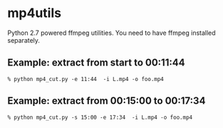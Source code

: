 # mp4utils

Python 2.7 powered ffmpeg utilities. You need to have ffmpeg installed
separately.

Example: extract from start to 00:11:44 
----------------------------------------

    % python mp4_cut.py -e 11:44  -i L.mp4 -o foo.mp4 

Example: extract from 00:15:00 to 00:17:34 
-------------------------------------------

    % python mp4_cut.py -s 15:00 -e 17:34  -i L.mp4 -o foo.mp4 
